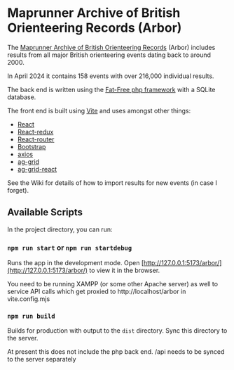 # Maprunner Archive of British Orienteering Records (Arbor)

The [Maprunner Archive of British Orienteering Records](https://www.maprunner.co.uk/arbor) (Arbor) includes results from all major British orienteering events dating back to around 2000.

In April 2024 it contains 158 events with over 216,000 individual results.

The back end is written using the [Fat-Free php framework](https://fatfreeframework.com/3.6/home) with a SQLite database.

The front end is built using [Vite](https://vitejs.dev/guide/) and uses amongst other things:

- [React](https://facebook.github.io/react/)
- [React-redux](https://github.com/reactjs/react-redux)
- [React-router](https://github.com/ReactTraining/react-router)
- [Bootstrap](http://getbootstrap.com/)
- [axios](https://github.com/mzabriskie/axios)
- [ag-grid](https://www.ag-grid.com/)
- [ag-grid-react](https://github.com/ceolter/ag-grid-react)

See the Wiki for details of how to import results for new events (in case I forget).

## Available Scripts

In the project directory, you can run:

### `npm run start` or `npm run startdebug`

Runs the app in the development mode. Open [http://127.0.0.1:5173/arbor/](http://127.0.0.1:5173/arbor/) to view it in the browser.<br>

You need to be running XAMPP (or some other Apache server) as well to service API calls which get proxied to http://localhost/arbor in vite.config.mjs

### `npm run build`

Builds for production with output to the `dist` directory. Sync this directory to the server.<br>

At present this does not include the php back end. /api needs to be synced to the server separately
